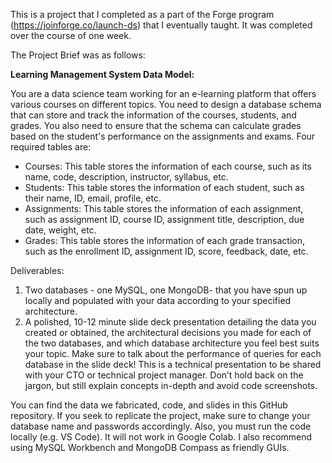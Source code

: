 This is a project that I completed as a part of the Forge program (https://joinforge.co/launch-ds) that I eventually taught. It was completed over the course of one week. 

The Project Brief was as follows: 

**Learning Management System Data Model:** 

You are a data science team working for an e-learning platform that offers various courses on different topics. You need to design a database schema that can store and track the information of the courses, students, and grades. You also need to ensure that the schema can calculate grades based on the student's performance on the assignments and exams. Four required tables are:
- Courses: This table stores the information of each course, such as its name, code, description, instructor, syllabus, etc.
- Students: This table stores the information of each student, such as their name, ID, email, profile, etc.
- Assignments: This table stores the information of each assignment, such as assignment ID, course ID, assignment title, description, due date, weight, etc.
- Grades: This table stores the information of each grade transaction, such as the enrollment ID, assignment ID, score, feedback, date, etc.

Deliverables:
1. Two databases - one MySQL, one MongoDB- that you have spun up locally and populated with your data according to your specified architecture. 
2. A polished, 10-12 minute slide deck presentation detailing the data you created or obtained, the architectural decisions you made for each of the two databases, and which database architecture you feel best suits your topic. Make sure to talk about the performance of queries for each database in the slide deck! This is a technical presentation to be shared with your CTO or technical project manager. Don’t hold back on the jargon, but still explain concepts in-depth and avoid code screenshots.

You can find the data we fabricated, code, and slides in this GitHub repository. If you seek to replicate the project, make sure to change your database name and passwords accordingly. Also, you must run the code locally (e.g. VS Code). It will not work in Google Colab. I also recommend using MySQL Workbench and MongoDB Compass as friendly GUIs. 

